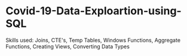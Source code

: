 # Covid-19-Data-Exploartion-using-SQL
Skills used: Joins, CTE's, Temp Tables, Windows Functions, Aggregate Functions, Creating Views, Converting Data Types
